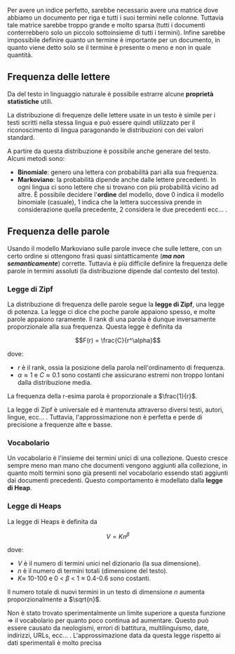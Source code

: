 
Per avere un indice perfetto, sarebbe necessario avere una matrice dove abbiamo un documento per riga e tutti i suoi termini nelle colonne. Tuttavia tale matrice sarebbe troppo grande e molto sparsa (tutti i documenti conterrebbero solo un piccolo sottoinsieme di tutti i termini). Infine sarebbe impossibile definire quanto un termine è importante per un documento, in quanto viene detto solo se il termine è presente o meno e non in quale quantità.

## Frequenza delle lettere 

Da del testo in linguaggio naturale è possibile estrarre alcune **proprietà statistiche** utili.

La distribuzione di frequenze delle lettere usate in un testo è simile per i testi scritti nella stessa lingua e può essere quindi utilizzato per il riconoscimento di lingua paragonando le distribuzioni con dei valori standard.

A partire da questa distribuzione è possibile anche generare del testo. Alcuni metodi sono:
- **Binomiale**: genero una lettera con probabilità pari alla sua frequenza.
- **Markoviano**: la probabilità dipende anche dalle lettere precedenti. In ogni lingua ci sono lettere che si trovano con più probabilità vicino ad altre. È possibile decidere l'**ordine** del modello, dove 0 indica il modello binomiale (casuale), 1 indica che la lettera successiva prende in considerazione quella precedente, 2 considera le due precedenti ecc... . 

## Frequenza delle parole
Usando il modello Markoviano sulle parole invece che sulle lettere, con un certo ordine si ottengono frasi quasi sintatticamente (***ma non semanticamente***) corrette.
Tuttavia è più difficile definire la frequenza delle parole in termini assoluti (la distribuzione dipende dal contesto del testo).

### Legge di Zipf
La distribuzione di frequenza delle parole segue la **legge di Zipf**, una legge di potenza.
La legge ci dice che poche parole appaiono spesso, e molte parole appaiono raramente. Il rank di una parola è dunque inversamente proporzionale alla sua frequenza.
Questa legge è definita da 

$$F(r) = \frac{C}{r^\alpha}$$

dove:
- $r$ è il rank, ossia la posizione della parola nell'ordinamento di frequenza.
- $\alpha \approx 1$ e $C \approx 0.1$ sono costanti che assicurano estremi non troppo lontani dalla distribuzione media.

La frequenza della r-esima parola è proporzionale a $\frac{1}{r}$.

La legge di Zipf è universale ed è mantenuta attraverso diversi testi, autori, lingue, ecc... .
Tuttavia, l'approssimazione non è perfetta e perde di precisione a frequenze alte e basse.

### Vocabolario
Un vocabolario è l'insieme dei termini unici di una collezione. Questo cresce sempre meno man mano che documenti vengono aggiunti alla collezione, in quanto molti termini sono già presenti nel vocabolario essendo stati aggiunti dai documenti precedenti.
Questo comportamento è modellato dalla **legge di Heap**.

### Legge di Heaps
La legge di Heaps è definita da

$$V = Kn^\beta$$

dove:
- $V$ è il numero di termini unici nel dizionario (la sua dimensione).
- $n$ è il numero di termini totali (dimensione del testo).
- $K \approx$ 10-100 e 0 < $\beta$ < 1 $\approx$ 0.4-0.6 sono costanti.

Il numero totale di nuovi termini in un testo di dimensione $n$ aumenta proporzionalmente a $\sqrt{n}$.

Non è stato trovato sperimentalmente un limite superiore a questa funzione $\Rightarrow$ il vocabolario per quanto poco continua ad aumentare. Questo può essere causato da neologismi, errori di battitura, multilinguismo, date, indirizzi, URLs, ecc... .
L'approssimazione data da questa legge rispetto ai dati sperimentali è molto precisa